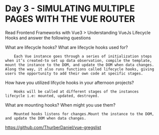# Day 3 - SIMULATING MULTIPLE PAGES WITH THE VUE ROUTER

Read Frontend Frameworks with Vue3 > Understanding VueJs Lifecycle Hooks and answer the following questions

What are lifecycle hooks? What are lifecycle hooks used for?

        Each Vue instance goes through a series of initialization steps when it’s created-to set up data observation, compile the template, mount the instance to the DOM, and update the DOM when data changes. Along the way, it also runs functions called lifecycle hooks, giving users the opportunity to add their own code at specific stages.

How have you utilized lifcycle hooks in your afternoon projects?

        Hooks will be called at different stages of the instances lifecycle i.e: mounted, updated, destroyed.

What are mounting hooks? When might you use them?

        Mounted hooks listens for changes.Mount the instance to the DOM, and update the DOM when data changes.

https://github.com/ThurberDaniel/vue-gregslist
